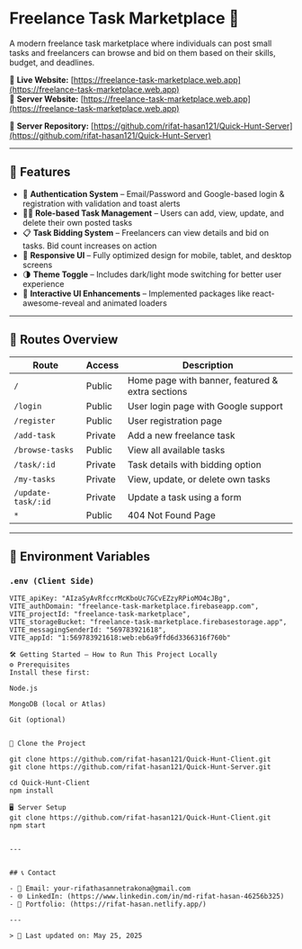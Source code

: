 # Freelance Task Marketplace 🚀

A modern freelance task marketplace where individuals can post small tasks and freelancers can browse and bid on them based on their skills, budget, and deadlines.

🔗 **Live Website:** [https://freelance-task-marketplace.web.app](https://freelance-task-marketplace.web.app)  
🔗 **Server Website:** [https://freelance-task-marketplace.web.app](https://freelance-task-marketplace.web.app)

🔧 **Server Repository:** [https://github.com/rifat-hasan121/Quick-Hunt-Server](https://github.com/rifat-hasan121/Quick-Hunt-Server)

---

## 🌟 Features

- 🔐 **Authentication System** – Email/Password and Google-based login & registration with validation and toast alerts  
- 🧑‍💼 **Role-based Task Management** – Users can add, view, update, and delete their own posted tasks  
- 📋 **Task Bidding System** – Freelancers can view details and bid on tasks. Bid count increases on action  
- 📱 **Responsive UI** – Fully optimized design for mobile, tablet, and desktop screens  
- 🌗 **Theme Toggle** – Includes dark/light mode switching for better user experience  
- 🎉 **Interactive UI Enhancements** – Implemented packages like react-awesome-reveal and animated loaders  

---

## 🧭 Routes Overview

| Route            | Access   | Description                               |
|------------------|----------|-------------------------------------------|
| `/`              | Public   | Home page with banner, featured & extra sections |
| `/login`         | Public   | User login page with Google support       |
| `/register`      | Public   | User registration page                    |
| `/add-task`      | Private  | Add a new freelance task                  |
| `/browse-tasks`  | Public   | View all available tasks                  |
| `/task/:id`      | Private  | Task details with bidding option          |
| `/my-tasks`      | Private  | View, update, or delete own tasks         |
| `/update-task/:id` | Private | Update a task using a form               |
| `*`              | Public   | 404 Not Found Page                        |

---

## 🔐 Environment Variables

### `.env (Client Side)`

```env
VITE_apiKey: "AIzaSyAvRfccrMcKboUc7GCvEZzyRPioMO4cJBg",
VITE_authDomain: "freelance-task-marketplace.firebaseapp.com",
VITE_projectId: "freelance-task-marketplace",
VITE_storageBucket: "freelance-task-marketplace.firebasestorage.app",
VITE_messagingSenderId: "569783921618",
VITE_appId: "1:569783921618:web:eb6a9ffd6d3366316f760b"

🛠️ Getting Started – How to Run This Project Locally
⚙️ Prerequisites
Install these first:

Node.js

MongoDB (local or Atlas)

Git (optional)


🚀 Clone the Project

git clone https://github.com/rifat-hasan121/Quick-Hunt-Client.git
git clone https://github.com/rifat-hasan121/Quick-Hunt-Server.git

cd Quick-Hunt-Client
npm install

🖥️ Server Setup
git clone https://github.com/rifat-hasan121/Quick-Hunt-Client.git
npm start


---


## 📞 Contact

- 📧 Email: your-rifathasannetrakona@gmail.com
- 🌐 LinkedIn: (https://www.linkedin.com/in/md-rifat-hasan-46256b325)
- 💼 Portfolio: (https://rifat-hasan.netlify.app/)

---

> 🔄 Last updated on: May 25, 2025




